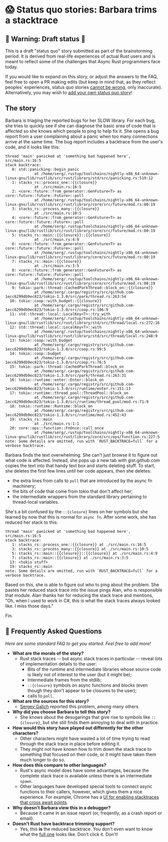 # 😱 Status quo stories: Barbara trims a stacktrace

[How To Vision: Status Quo]: ../how_to_vision/status_quo.md
[the raw source from this template]: https://raw.githubusercontent.com/rust-lang/wg-async-foundations/master/src/vision/status_quo/template.md
[`status_quo`]: https://github.com/rust-lang/wg-async-foundations/tree/master/src/vision/status_quo
[`SUMMARY.md`]: https://github.com/rust-lang/wg-async-foundations/blob/master/src/SUMMARY.md
[open issues]: https://github.com/rust-lang/wg-async-foundations/issues?q=is%3Aopen+is%3Aissue+label%3Astatus-quo-story-ideas
[open an issue of your own]: https://github.com/rust-lang/wg-async-foundations/issues/new?assignees=&labels=good+first+issue%2C+help+wanted%2C+status-quo-story-ideas&template=-status-quo--story-issue.md&title=


## 🚧 Warning: Draft status 🚧

This is a draft "status quo" story submitted as part of the brainstorming period. It is derived from real-life experiences of actual Rust users and is meant to reflect some of the challenges that Async Rust programmers face today. 

If you would like to expand on this story, or adjust the answers to the FAQ, feel free to open a PR making edits (but keep in mind that, as they reflect peoples' experiences, status quo stories [cannot be wrong], only inaccurate). Alternatively, you may wish to [add your own status quo story][htvsq]!

## The story

Barbara is triaging the reported bugs for her SLOW library. For each bug, she tries to quickly see if she can diagnose the basic area of code that is affected so she knows which people to ping to help fix it. She opens a bug report from a user complaining about a panic when too many connections arrive at the same time. The bug report includes a backtrace from the user's code, and it looks like this:

```
thread 'main' panicked at 'something bad happened here', src/main.rs:16:5
stack backtrace:
   0: std::panicking::begin_panic
             at /home/serg/.rustup/toolchains/nightly-x86_64-unknown-linux-gnu/lib/rustlib/src/rust/library/std/src/panicking.rs:519:12
   1: stacks_rs::process_one::{{closure}}
             at ./src/main.rs:16:5
   2: <core::future::from_generator::GenFuture<T> as core::future::future::Future>::poll
             at /home/serg/.rustup/toolchains/nightly-x86_64-unknown-linux-gnu/lib/rustlib/src/rust/library/core/src/future/mod.rs:80:19
   3: stacks_rs::process_many::{{closure}}
             at ./src/main.rs:10:5
   4: <core::future::from_generator::GenFuture<T> as core::future::future::Future>::poll
             at /home/serg/.rustup/toolchains/nightly-x86_64-unknown-linux-gnu/lib/rustlib/src/rust/library/core/src/future/mod.rs:80:19
   5: stacks_rs::main::{{closure}}::{{closure}}
             at ./src/main.rs:4:9
   6: <core::future::from_generator::GenFuture<T> as core::future::future::Future>::poll
             at /home/serg/.rustup/toolchains/nightly-x86_64-unknown-linux-gnu/lib/rustlib/src/rust/library/core/src/future/mod.rs:80:19
   7: stacks_rs::main::{{closure}}
             at ./src/main.rs:3:5
   8: <core::future::from_generator::GenFuture<T> as core::future::future::Future>::poll
             at /home/serg/.rustup/toolchains/nightly-x86_64-unknown-linux-gnu/lib/rustlib/src/rust/library/core/src/future/mod.rs:80:19
   9: tokio::park::thread::CachedParkThread::block_on::{{closure}}
             at /home/serg/.cargo/registry/src/github.com-1ecc6299db9ec823/tokio-1.3.0/src/park/thread.rs:263:54
  10: tokio::coop::with_budget::{{closure}}
             at /home/serg/.cargo/registry/src/github.com-1ecc6299db9ec823/tokio-1.3.0/src/coop.rs:106:9
  11: std::thread::local::LocalKey<T>::try_with
             at /home/serg/.rustup/toolchains/nightly-x86_64-unknown-linux-gnu/lib/rustlib/src/rust/library/std/src/thread/local.rs:272:16
  12: std::thread::local::LocalKey<T>::with
             at /home/serg/.rustup/toolchains/nightly-x86_64-unknown-linux-gnu/lib/rustlib/src/rust/library/std/src/thread/local.rs:248:9
  13: tokio::coop::with_budget
             at /home/serg/.cargo/registry/src/github.com-1ecc6299db9ec823/tokio-1.3.0/src/coop.rs:99:5
  14: tokio::coop::budget
             at /home/serg/.cargo/registry/src/github.com-1ecc6299db9ec823/tokio-1.3.0/src/coop.rs:76:5
  15: tokio::park::thread::CachedParkThread::block_on
             at /home/serg/.cargo/registry/src/github.com-1ecc6299db9ec823/tokio-1.3.0/src/park/thread.rs:263:31
  16: tokio::runtime::enter::Enter::block_on
             at /home/serg/.cargo/registry/src/github.com-1ecc6299db9ec823/tokio-1.3.0/src/runtime/enter.rs:151:13
  17: tokio::runtime::thread_pool::ThreadPool::block_on
             at /home/serg/.cargo/registry/src/github.com-1ecc6299db9ec823/tokio-1.3.0/src/runtime/thread_pool/mod.rs:71:9
  18: tokio::runtime::Runtime::block_on
             at /home/serg/.cargo/registry/src/github.com-1ecc6299db9ec823/tokio-1.3.0/src/runtime/mod.rs:452:43
  19: stacks_rs::main
             at ./src/main.rs:1:1
  20: core::ops::function::FnOnce::call_once
             at /home/serg/.rustup/toolchains/nightly-x86_64-unknown-linux-gnu/lib/rustlib/src/rust/library/core/src/ops/function.rs:227:5
note: Some details are omitted, run with `RUST_BACKTRACE=full` for a verbose backtrace.
```

Barbara finds the text overwhelming. She can't just browse it to figure out what code is affected. Instead, she pops up a new tab with gist.github.com copies the text into that handy text box and starts deleting stuff. To start, she deletes the first few lines until her code appears, then she deletes:

* the extra lines from calls to `poll` that are introduced by the async fn machinery;
* the bits of code that come from tokio that don't affect her;
* the intermediate wrappers from the standard library pertaining to thread-local variables.

She's a bit confused by the `::{closure}` lines on her symbols but she learned by now that this is normal for `async fn`. After some work, she has reduced her stack to this:

```
thread 'main' panicked at 'something bad happened here', src/main.rs:16:5
stack backtrace:
   1: stacks_rs::process_one::{{closure}} at ./src/main.rs:16:5
   3: stacks_rs::process_many::{{closure}} at ./src/main.rs:10:5
   5: stacks_rs::main::{{closure}}::{{closure}} at ./src/main.rs:4:9
   7: stacks_rs::main::{{closure}} at ./src/main.rs:3:5
  13: <tokio stuff> 
  19: stacks_rs::main
note: Some details are omitted, run with `RUST_BACKTRACE=full` for a verbose backtrace.
```

Based on this, she is able to figure out who to ping about the problem. She pastes her reduced stack trace into the issue pings Alan, who is responsible that module. Alan thanks her for reducing the stack trace and mentions, "Oh, when I used to work in C#, this is what the stack traces always looked like. I miss those days."

Fin.

## 🤔 Frequently Asked Questions

*Here are some standard FAQ to get you started. Feel free to add more!*

* **What are the morals of the story?**
    * Rust stack traces -- but async stack traces in particular -- reveal lots of implementation details to the user:
        * Bits of the runtime and intermediate libraries whose source code is likely not of interest to the user (but it might be);
        * Intermediate frames from the stdlib;
        * `::{closure}` symbols on async functions and blocks (even though they don't appear to be closures to the user);
        * calls to `poll`.
* **What are the sources for this story?**
    * [Sergey Galich](https://github.com/rust-lang/wg-async-foundations/issues/69#issuecomment-803208049) reported this problem, among many others.
* **Why did you choose Barbara to tell this story?**
    * She knows about the desugarings that give rise to symbols like `::{closure}`, but she still finds them annoying to deal with in practice.
* **How would this story have played out differently for the other characters?**
    * Other characters might have wasted a lot of time trying to read through the stack trace in place before editing it.
    * They might not have known how to trim down the stack trace to something that focused on their code, or it might have taken them much longer to do so.
* **How does this compare to other languages?**
    * Rust's async model does have some advantages, because the complete stack trace is available unless there is an intermediate `spawn`.
    * Other languages have developed special tools to connect async functions to their callers, however, which gives them a nice experience. For example, Chrome has a [UI for enabling stacktraces that cross await points](https://www.html5rocks.com/en/tutorials/developertools/async-call-stack/#toc-enable).
* **Why doesn't Barbara view this in a debugger?**
    * Because it came in an issue report (or, freqently, as a crash report or email).
* **Doesn't Rust have backtrace trimming support?**
    * Yes, this **is** the reduced backtrace. You don't even want to know what the [full one](https://gist.github.com/eminence/0b3e697b7c4e686451ff0d37c169c89d) looks like. Don't click it. Don't!
    
[character]: ../characters.md
[status quo stories]: ./status_quo.md
[Alan]: ../characters/alan.md
[Grace]: ../characters/grace.md
[Niklaus]: ../characters/niklaus.md
[Barbara]: ../characters/barbara.md
[htvsq]: ../how_to_vision/status_quo.md
[cannot be wrong]: ../how_to_vision/comment.md#comment-to-understand-or-improve-not-to-negate-or-dissuade
